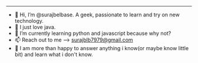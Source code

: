 <h2><SURAJ BELBASE/></h2>
 <hr>

- 👋 Hi, I’m @surajbelbase. A geek, passionate to learn and try on new technology.
- 👀 I just love java. 
- 🌱 I’m currently learning python and javascript because why not?
- 📫 Reach out to me --> surajblb7979@gmail.com
- 💬 I am more than happy to answer anything i know(or maybe know little bit) and learn what i don't know.

<!---
surajbelbase/surajbelbase is a ✨ special ✨ repository because its `README.md` (this file) appears on your GitHub profile.
You can click the Preview link to take a look at your changes.
--->
